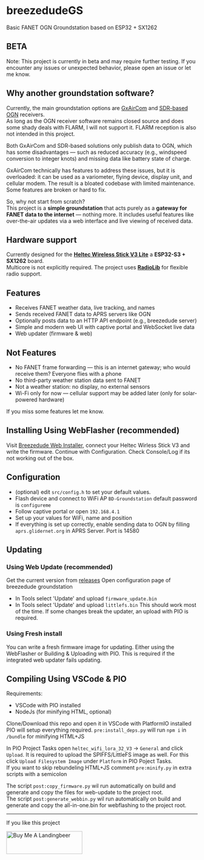 # breezedudeGS  
Basic FANET OGN Groundstation based on ESP32 + SX1262

## BETA
Note: This project is currently in beta and may require further testing. If you encounter any issues or unexpected behavior, please open an issue or let me know.

## Why another groundstation software?

Currently, the main groundstation options are [GxAirCom](https://github.com/gereic/GXAirCom) and [SDR-based OGN](https://github.com/glidernet/ogn-rf) receivers.  
As long as the OGN receiver software remains closed source and does some shady deals with FLARM, I will not support it. FLARM reception is also not intended in this project.

Both GxAirCom and SDR-based solutions only publish data to OGN, which has some disadvantages — such as reduced accuracy (e.g., windspeed conversion to integer knots) and missing data like battery state of charge.  

GxAirCom technically has features to address these issues, but it is overloaded: it can be used as a variometer, flying device, display unit, and cellular modem. The result is a bloated codebase with limited maintenance. Some features are broken or hard to fix.

So, why not start from scratch?  
This project is a **simple groundstation** that acts purely as a **gateway for FANET data to the internet** — nothing more. It includes useful features like over-the-air updates via a web interface and live viewing of received data.

## Hardware support

Currently designed for the **[Heltec Wireless Stick V3 Lite](https://heltec.org/project/wireless-stick-lite-v2/)** a **ESP32-S3 + SX1262** board.  
Multicore is not explicitly required. The project uses **[RadioLib](https://github.com/jgromes/RadioLib)** for flexible radio support.

## Features

- Receives FANET weather data, live tracking, and names  
- Sends received FANET data to APRS servers like OGN
- Optionally posts data to an HTTP API endpoint (e.g., breezedude server)  
- Simple and modern web UI with captive portal and WebSocket live data
- Web updater (firmware & web)

## Not Features

- No FANET frame forwarding — this is an internet gateway; who would receive them? Everyone flies with a phone  
- No third-party weather station data sent to FANET  
- Not a weather station: no display, no external sensors  
- Wi-Fi only for now — cellular support may be added later (only for solar-powered hardware)

If you miss some features let me know.

## Installing Using WebFlasher (recommended)
Visit [Breezedude Web Installer](https://install.breezedude.de/), connect your Heltec Wirless Stick V3 and write the firmware.
Continue with Configuration. Check Console/Log if its not working out of the box.

## Configuration
- (optional) edit `src/config.h` to set your default values.
- Flash device and connect to WiFi AP `BD-Groundstation` default password is `configureme`
- Follow captive portal or open `192.168.4.1`
- Set up your values for WiFi, name and position
- If everything is set up correctly, enable sending data to OGN by filling `aprs.glidernet.org` in APRS Server. Port is 14580

## Updating
### Using Web Update (recommended)
Get the current version from [releases](https://github.com/thezenox/breezedudeGS/releases)
Open configuration page of breezedude groundstation
- In Tools select 'Update' and upload `firmware_update.bin`
- In Tools select 'Update' and upload `littlefs.bin`
This should work most of the time. If some changes break the updater, an upload with PIO is required.

### Using Fresh install
You can write a fresh firmware image for updating. Either using the WebFlasher or Building & Uploading with PIO. This is required if the integrated web updater fails updating.

## Compiling Using VSCode & PIO

Requirements: 
- VSCode with PIO installed
- NodeJs (for minifying HTML, optional)

Clone/Download this repo and open it in VSCode with PlatformIO installed
PIO will setup everything required. 
`pre:install_deps.py` will run `npm i` in `/bundle` for minifying HTML+JS

In PIO Project Tasks open `heltec_wifi_lora_32_V3` -> `General` and click `Upload`.
It is required to upload the SPIFFS/LittleFS image as well. For this click `Upload Filesystem Image` under `Platform` in PIO Poject Tasks.   
If you want to skip rebundeling HTML+JS comment `pre:minify.py` in extra scripts with a semicolon

The script `post:copy_firmware.py` wil run automatically on build and generate and copy the files for web-update to the project root.    
The script `post:generate_webbin.py` wil run automatically on build and generate and copy the all-in-one.bin for webflashing to the project root.

-----

If you like this project

<a href="https://www.buymeacoffee.com/thezenox" target="_blank"><img src="https://cdn.buymeacoffee.com/buttons/v2/default-yellow.png" alt="Buy Me A Landingbeer" style="height: 60px !important;width: 200px !important;" ></a>
